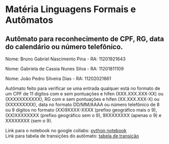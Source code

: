 # Matéria Linguagens Formais e Autômatos
## Autômato para reconhecimento de CPF, RG, data do calendário ou número telefônico.

Nome: Bruno Gabriel Nascimento Pina - RA: 11201921643

Nome: Gabriela de Cassia Nunes Silva - RA: 11201811109

Nome: João Pedro Silveira Dias - RA: 11202021661

Autômato feito para verificar se uma entrada qualquer está no formato de um CPF de 11 dígitos com e sem pontuações e hífen (XXX.XXX.XXX-XX) ou (XXXXXXXXXXX), RG com e sem pontuações e hífen (XX.XXX.XXX-X) ou (XXXXXXXXX), data no formato DD/MM/AAAA ou número telefônico de 8 ou 9 dígitos no formato (XX)9XXXX-XXXX (prefixo geográfico mais o 9), (XX)XXXXXXXX (prefixo geográfico sem o 9), 9XXXXXXXX (apenas o 9) e XXXXXXXX (sem o 9).

Link para o notebook no google collabs: [python notebook](https://colab.research.google.com/drive/1WpJdJs5vdO_DxmyTzFpFr5h1W-p1hqqC?usp=sharing) <br/>
Link para tabela de transições do autômato: [tabela de transição](https://docs.google.com/spreadsheets/d/1WFjHfFdtLyVeYs3Y-e1TtSLANiEDF9-eMaD1EMqh2Ek/edit?usp=sharing)
